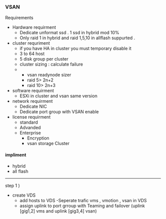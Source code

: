 ### VSAN
Requirements
  - Hardware requirment
     + Dedicate unformat ssd . 1 ssd in hybrid mod 10%
     + Only raid 1 in hybrid and raid 1,5,10 in allflash suppurted . 
  - cluster requriment
     + if you have HA in cluster you must temporary disable it
     + 3 to 64 host
     + 5 disk group per cluster
     + cluster sizing : calculate failure
     +   * vsan readynode sizer
         * raid 5>  2n+2
         * raid 10> 2n+3
  - software requirment
     + ESXi in cluster and vsan same version
  - network requirment
     + Dedicate NIC
     + Dedicate port group with VSAN enable
  - license requirment
     + standard
     + Advanded
     + Enterprise
         * Encryption
         * vsan storage Cluster

#### impliment
  - hybrid
  - all flash
    

-------------------------------------------------------------------
step 1 )
  - create VDS
    + add hosts to VDS
  -Seperate trafic vms , vmotion , vsan in VDS
    + assign uplink to port grroup with Teaming and failover (uplink [gig1,2] vms and uplink [gig3,4] vsan)

     
